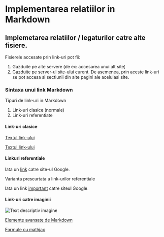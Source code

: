 # Implementarea relatiilor in Markdown

## Implemetarea relatiilor / legaturilor catre alte fisiere.

Fisierele accesate prin link-uri pot fii:
  1. Gazduite pe alte servere (de ex: accesarea unui alt site)
  2. Gazduite pe server-ul site-ului curent.
De asemenea, prin aceste link-uri se pot accesa si sectiunii din alte pagini ale aceluiasi  site.

### Sintaxa unui link Markdown

Tipuri de link-uri in Markdown
  1. Link-uri clasice (normale)
  2. Link-uri referentiate

#### Link-uri clasice

[Textul link-ului](https://google.com)

[Textul link-ului](https://google.com "Acecesare site Google")

#### Linkuri referentiale

Iata un [link][link1] catre site-ul Google.

[link1]: https://google.com/

Varianta prescurtata a link-urilor referentiale

Iata un link [important] catre siteul Google.

[important]: https://google.com/

#### Link-uri catre imaginii

![Text descriptiv imagine](https://metricop.com/cdn/shop/articles/trimble-total-station.jpg?v=1677673954&width=1100)

[Elemente avansate de Markdown](avansate.md)

[Formule cu mathjax](mathjax.md)

